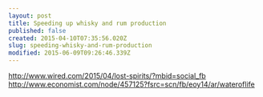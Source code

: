```yaml
---
layout: post
title: Speeding up whisky and rum production
published: false
created: 2015-04-10T07:35:56.020Z
slug: speeding-whisky-and-rum-production
modified: 2015-06-09T09:26:46.339Z
---
```

http://www.wired.com/2015/04/lost-spirits/?mbid=social_fb<br>http://www.economist.com/node/457125?fsrc=scn/fb/eoy14/ar/wateroflife
